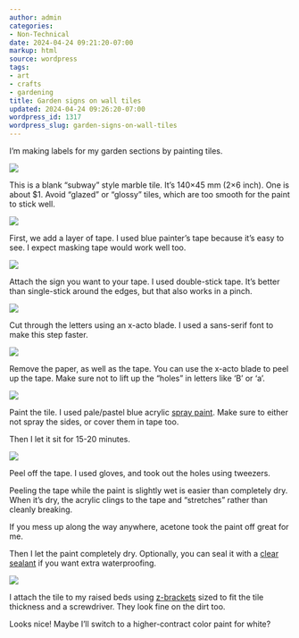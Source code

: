 ```yaml
---
author: admin
categories:
- Non-Technical
date: 2024-04-24 09:21:20-07:00
markup: html
source: wordpress
tags:
- art
- crafts
- gardening
title: Garden signs on wall tiles
updated: 2024-04-24 09:26:20-07:00
wordpress_id: 1317
wordpress_slug: garden-signs-on-wall-tiles
---
```

I’m making labels for my garden sections by painting tiles.

[![](https://blog.za3k.com/wp-content/uploads/2024/04/001_blank-1024x407.jpg)][1]

This is a blank “subway” style marble tile. It’s 140×45 mm (2×6 inch). One is about $1. Avoid “glazed” or “glossy” tiles, which are too smooth for the paint to stick well.

[![](https://blog.za3k.com/wp-content/uploads/2024/04/002_blue_tape-1024x409.jpg)][2]

First, we add a layer of tape. I used blue painter’s tape because it’s easy to see. I expect masking tape would work well too.

[![](https://blog.za3k.com/wp-content/uploads/2024/04/003_label-1024x430.jpg)][3]

Attach the sign you want to your tape. I used double-stick tape. It’s better than single-stick around the edges, but that also works in a pinch.

[![](https://blog.za3k.com/wp-content/uploads/2024/04/004_cut_xacto-1024x245.jpg)][4]

Cut through the letters using an x-acto blade. I used a sans-serif font to make this step faster.

[![](https://blog.za3k.com/wp-content/uploads/2024/04/005_tape_removed-1024x340.jpg)][5]

Remove the paper, as well as the tape. You can use the x-acto blade to peel up the tape. Make sure not to lift up the “holes” in letters like ‘B’ or ‘a’.

[![](https://blog.za3k.com/wp-content/uploads/2024/04/006_spray_painted-1024x295.jpg)][6]

Paint the tile. I used pale/pastel blue acrylic [spray paint][7]. Make sure to either not spray the sides, or cover them in tape too.

Then I let it sit for 15-20 minutes.

[![](https://blog.za3k.com/wp-content/uploads/2024/04/007_tape_removed-1024x402.jpg)][8]

Peel off the tape. I used gloves, and took out the holes using tweezers.

Peeling the tape while the paint is slightly wet is easier than completely dry. When it’s dry, the acrylic clings to the tape and “stretches” rather than cleanly breaking.

If you mess up along the way anywhere, acetone took the paint off great for me.

Then I let the paint completely dry. Optionally, you can seal it with a [clear sealant][9] if you want extra waterproofing.

[![](https://blog.za3k.com/wp-content/uploads/2024/04/008_z_bracket-1-1024x604.jpg)][10]

I attach the tile to my raised beds using [z-brackets][11] sized to fit the tile thickness and a screwdriver. They look fine on the dirt too.

Looks nice! Maybe I’ll switch to a higher-contract color paint for white?

[1]: https://blog.za3k.com/wp-content/uploads/2024/04/001_blank.jpg
[2]: https://blog.za3k.com/wp-content/uploads/2024/04/002_blue_tape.jpg
[3]: https://blog.za3k.com/wp-content/uploads/2024/04/003_label-scaled.jpg
[4]: https://blog.za3k.com/wp-content/uploads/2024/04/004_cut_xacto.jpg
[5]: https://blog.za3k.com/wp-content/uploads/2024/04/005_tape_removed-scaled.jpg
[6]: https://blog.za3k.com/wp-content/uploads/2024/04/006_spray_painted-scaled.jpg
[7]: https://ironlak.com/
[8]: https://blog.za3k.com/wp-content/uploads/2024/04/007_tape_removed-scaled.jpg
[9]: https://www.amazon.com/Mod-Podge-1470-Acrylic-Sealer/dp/B003VYD9DM
[10]: https://blog.za3k.com/wp-content/uploads/2024/04/008_z_bracket-1.jpg
[11]: https://www.google.com/search?q=z-bracket&tbm=isch

